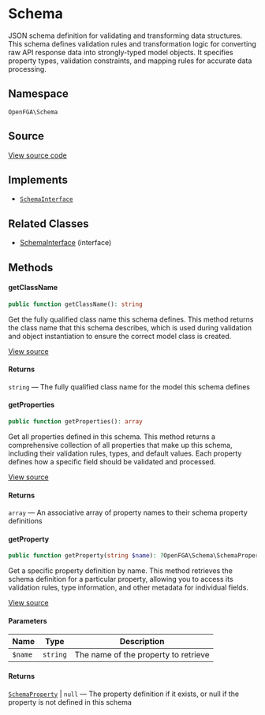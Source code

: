 # Schema

JSON schema definition for validating and transforming data structures. This schema defines validation rules and transformation logic for converting raw API response data into strongly-typed model objects. It specifies property types, validation constraints, and mapping rules for accurate data processing.

## Namespace
`OpenFGA\Schema`

## Source
[View source code](https://github.com/evansims/openfga-php/blob/main/src/Schema/Schema.php)

## Implements
* [`SchemaInterface`](SchemaInterface.md)

## Related Classes
* [SchemaInterface](Schema/SchemaInterface.md) (interface)

## Methods

#### getClassName

```php
public function getClassName(): string
```

Get the fully qualified class name this schema defines. This method returns the class name that this schema describes, which is used during validation and object instantiation to ensure the correct model class is created.

[View source](https://github.com/evansims/openfga-php/blob/main/src/Schema/Schema.php#L44)

#### Returns
`string` — The fully qualified class name for the model this schema defines
#### getProperties

```php
public function getProperties(): array
```

Get all properties defined in this schema. This method returns a comprehensive collection of all properties that make up this schema, including their validation rules, types, and default values. Each property defines how a specific field should be validated and processed.

[View source](https://github.com/evansims/openfga-php/blob/main/src/Schema/Schema.php#L53)

#### Returns
`array` — An associative array of property names to their schema property definitions
#### getProperty

```php
public function getProperty(string $name): ?OpenFGA\Schema\SchemaProperty
```

Get a specific property definition by name. This method retrieves the schema definition for a particular property, allowing you to access its validation rules, type information, and other metadata for individual fields.

[View source](https://github.com/evansims/openfga-php/blob/main/src/Schema/Schema.php#L62)

#### Parameters
| Name    | Type     | Description                          |
| ------- | -------- | ------------------------------------ |
| `$name` | `string` | The name of the property to retrieve |

#### Returns
[`SchemaProperty`](SchemaProperty.md) &#124; `null` — The property definition if it exists, or null if the property is not defined in this schema
